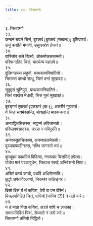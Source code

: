 ```yaml
---
title: ०३. चित्तवग्गो

---
```

३. चित्तवग्गो  
३३.  
फन्दनं चपलं चित्तं, दूरक्खं [दुरक्खं (सब्बत्थ)] दुन्निवारयं।  
उजुं करोति मेधावी, उसुकारोव तेजनं॥  
३४.  
वारिजोव थले खित्तो, ओकमोकतउब्भतो।  
परिफन्दतिदं चित्तं, मारधेय्यं पहातवे॥  
३५.  
दुन्निग्गहस्स लहुनो, यत्थकामनिपातिनो।  
चित्तस्स दमथो साधु, चित्तं दन्तं सुखावहं॥  
३६.  
सुदुद्दसं सुनिपुणं, यत्थकामनिपातिनं।  
चित्तं रक्खेथ मेधावी, चित्तं गुत्तं सुखावहं॥  
३७.  
दूरङ्गमं एकचरं [एकचारं (क॰)], असरीरं गुहासयं।  
ये चित्तं संयमेस्सन्ति, मोक्खन्ति मारबन्धना॥  
३८.  
अनवट्ठितचित्तस्स, सद्धम्मं अविजानतो।  
परिप्लवपसादस्स, पञ्ञा न परिपूरति॥  
३९.  
अनवस्सुतचित्तस्स, अनन्वाहतचेतसो।  
पुञ्ञपापपहीनस्स, नत्थि जागरतो भयं॥  
४०.  
कुम्भूपमं कायमिमं विदित्वा, नगरूपमं चित्तमिदं ठपेत्वा।  
योधेथ मारं पञ्ञावुधेन, जितञ्च रक्खे अनिवेसनो सिया॥  
४१.  
अचिरं वतयं कायो, पथविं अधिसेस्सति।  
छुद्धो अपेतविञ्ञाणो, निरत्थंव कलिङ्गरं॥  
४२.  
दिसो दिसं यं तं कयिरा, वेरी वा पन वेरिनं।  
मिच्छापणिहितं चित्तं, पापियो [पापियं (?)] नं ततो करे॥  
४३.  
न तं माता पिता कयिरा, अञ्ञे वापि च ञातका।  
सम्मापणिहितं चित्तं, सेय्यसो नं ततो करे॥  
चित्तवग्गो ततियो निट्ठितो।  